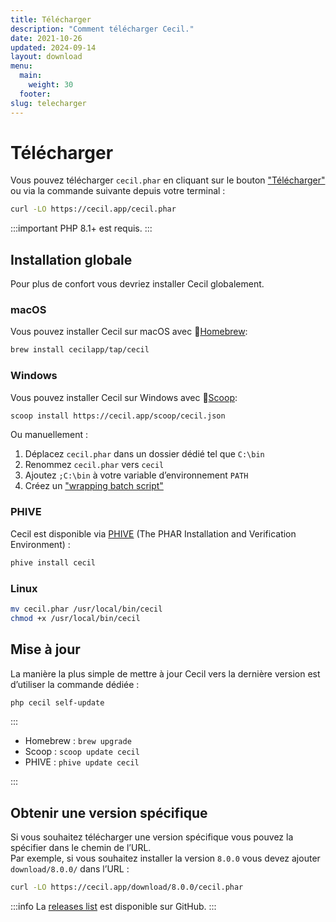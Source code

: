 ```yaml
---
title: Télécharger
description: "Comment télécharger Cecil."
date: 2021-10-26
updated: 2024-09-14
layout: download
menu:
  main:
    weight: 30
  footer:
slug: telecharger
---
```

# Télécharger

Vous pouvez télécharger `cecil.phar` en cliquant sur le bouton ["Télécharger"](/cecil.phar) ou via la commande suivante depuis votre terminal :

```bash
curl -LO https://cecil.app/cecil.phar
```

:::important
PHP 8.1+ est requis.
:::

## Installation globale

Pour plus de confort vous devriez installer Cecil globalement.

### macOS

Vous pouvez installer Cecil sur macOS avec 🍺[Homebrew](https://brew.sh):

```bash
brew install cecilapp/tap/cecil
```

### Windows

Vous pouvez installer Cecil sur Windows avec 🍨[Scoop](https://scoop.sh):

```bash
scoop install https://cecil.app/scoop/cecil.json
```

Ou manuellement :

1. Déplacez `cecil.phar` dans un dossier dédié tel que `C:\bin`
2. Renommez `cecil.phar` vers `cecil`
3. Ajoutez `;C:\bin` à votre variable d’environnement `PATH`
4. Créez un ["wrapping batch script"](https://raw.githubusercontent.com/Cecilapp/Cecil/master/bin/cecil.bat)

### PHIVE

Cecil est disponible via [PHIVE](https://phar.io) (The PHAR Installation and Verification Environment) :

```bash
phive install cecil
```

### Linux

```bash
mv cecil.phar /usr/local/bin/cecil
chmod +x /usr/local/bin/cecil
```

## Mise à jour

La manière la plus simple de mettre à jour Cecil vers la dernière version est d’utiliser la commande dédiée :

```bash
php cecil self-update
```

:::

- Homebrew : `brew upgrade`
- Scoop : `scoop update cecil`
- PHIVE : `phive update cecil`

:::

## Obtenir une version spécifique

Si vous souhaitez télécharger une version spécifique vous pouvez la spécifier dans le chemin de l’URL.  
Par exemple, si vous souhaitez installer la version `8.0.0` vous devez ajouter `download/8.0.0/` dans l’URL :

```bash
curl -LO https://cecil.app/download/8.0.0/cecil.phar
```

:::info
La [releases list](https://github.com/Cecilapp/Cecil/releases) est disponible sur GitHub.
:::
